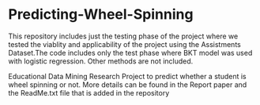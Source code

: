 # Predicting-Wheel-Spinning
This repository includes just the testing phase of the project where we tested the viablity and applicability of the project using the Assistments Dataset.The code includes only the test phase where BKT model was used with logistic regression. Other methods are not included.

Educational Data Mining Research Project to predict whether a student is wheel spinning or not. 
More details can be found in the Report paper and the ReadMe.txt file that is added in the repository

